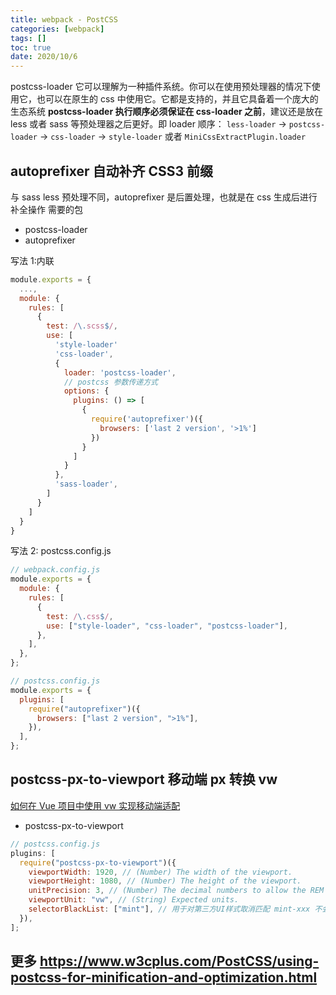 ```yaml
---
title: webpack - PostCSS
categories: [webpack]
tags: []
toc: true
date: 2020/10/6
---
```


postcss-loader 它可以理解为一种插件系统。你可以在使用预处理器的情况下使用它，也可以在原生的 css 中使用它。它都是支持的，并且它具备着一个庞大的生态系统
**postcss-loader 执行顺序必须保证在 css-loader 之前**，建议还是放在 less 或者 sass 等预处理器之后更好。即 loader 顺序：
`less-loader` -> `postcss-loader` -> `css-loader` -> `style-loader` 或者 `MiniCssExtractPlugin.loader`

## autoprefixer 自动补齐 CSS3 前缀

与 sass less 预处理不同，autoprefixer 是后置处理，也就是在 css 生成后进行补全操作
需要的包

- postcss-loader
- autoprefixer

写法 1:内联

```js
module.exports = {
  ...,
  module: {
    rules: [
      {
        test: /\.scss$/,
        use: [
          'style-loader'
          'css-loader',
          {
            loader: 'postcss-loader',
            // postcss 参数传递方式
            options: {
              plugins: () => [
                {
                  require('autoprefixer')({
                    browsers: ['last 2 version', '>1%']
                  })
                }
              ]
            }
          },
          'sass-loader',
        ]
      }
    ]
  }
}
```

写法 2: postcss.config.js

```js
// webpack.config.js
module.exports = {
  module: {
    rules: [
      {
        test: /\.css$/,
        use: ["style-loader", "css-loader", "postcss-loader"],
      },
    ],
  },
};

// postcss.config.js
module.exports = {
  plugins: [
    require("autoprefixer")({
      browsers: ["last 2 version", ">1%"],
    }),
  ],
};
```

## postcss-px-to-viewport 移动端 px 转换 vw

[如何在 Vue 项目中使用 vw 实现移动端适配](https://www.w3cplus.com/mobile/vw-layout-in-vue.html?expire=1601989799&code=WgRuX7d8CLI&sign=44e763b8fbfe1d83d63a3e55293f4b6d#paywall)

- postcss-px-to-viewport

```js
// postcss.config.js
plugins: [
  require("postcss-px-to-viewport")({
    viewportWidth: 1920, // (Number) The width of the viewport.
    viewportHeight: 1080, // (Number) The height of the viewport.
    unitPrecision: 3, // (Number) The decimal numbers to allow the REM units to grow to.
    viewportUnit: "vw", // (String) Expected units.
    selectorBlackList: ["mint"], // 用于对第三方UI样式取消匹配 mint-xxx 不会被匹配 //see: http://www.wangjianfeng.net/article/27
  }),
];
```

## 更多 https://www.w3cplus.com/PostCSS/using-postcss-for-minification-and-optimization.html
